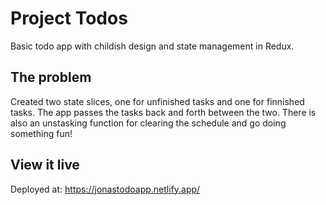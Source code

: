 # Project Todos
Basic todo app with childish design and state management in Redux.

## The problem
Created two state slices, one for unfinished tasks and one for finnished tasks. The app passes the tasks back and forth between the two. There is also an unstasking function for clearing the schedule and go doing something fun!

## View it live
Deployed at: https://jonastodoapp.netlify.app/
